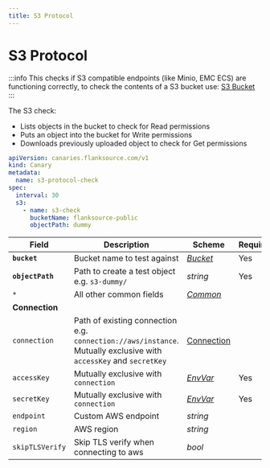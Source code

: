 ```yaml
---
title: S3 Protocol
---
```


# <Icon name="s3"/> S3 Protocol

<Enterprise/>

:::info
This checks if S3 compatible endpoints (like Minio, EMC ECS) are functioning correctly, to check the contents of
a S3 bucket use: [S3 Bucket](s3-bucket)
:::

The S3 check:

* Lists objects in the bucket to check for Read permissions
* Puts an object into the bucket for Write permissions
* Downloads previously uploaded object to check for Get permissions

```yaml
apiVersion: canaries.flanksource.com/v1
kind: Canary
metadata:
  name: s3-protocol-check
spec:
  interval: 30
  s3:
    - name: s3-check
      bucketName: flanksource-public
      objectPath: dummy
```

| Field | Description | Scheme | Required |
| ----- | ----------- | ------ | -------- |
| **`bucket`** | Bucket name to test against | [*Bucket*](#bucket) | Yes |
| **`objectPath`** | Path to create a test object e.g. `s3-dummy/` | *string* | Yes |
| `*` | All other common fields | [*Common*](common) |  |
| **Connection** |  |  |  |
| `connection` | Path of existing connection e.g. `connection://aws/instance`. Mutually exclusive with `accessKey` and `secretKey` <br/> <Commercial/> | [Connection](../concepts/connections) | |
| `accessKey` | Mutually exclusive with `connection` | [*EnvVar*](../../concepts/authentication/#envvar) | Yes |
| `secretKey` | Mutually exclusive with `connection` | [*EnvVar*](../../concepts/authentication/#envvar) | Yes |
| `endpoint` | Custom AWS endpoint | *string* | |
| `region` | AWS region | *string* | |
| `skipTLSVerify` | Skip TLS verify when connecting to aws | *bool* |  |
